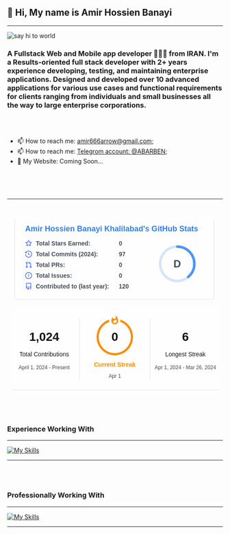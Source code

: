 

<h2>👋 Hi, My name is <b>Amir Hossien Banayi </b></h2>

<hr>
<img src="https://encrypted-tbn0.gstatic.com/images?q=tbn:ANd9GcSRDj-Sl9AY15eDJtG-OhL5yBmGBU4nIkZ8tA&usqp=CAU"
  alt="say hi to world">

<h3>A Fullstack Web and Mobile app developer 👨🏻‍💻 from IRAN. I'm a Results-oriented full stack developer 
  with 2+ years experience developing, testing, and maintaining enterprise applications. Designed and developed over 10 advanced applications 
  for various use cases and functional requirements for clients ranging from individuals and small businesses all the way to large enterprise corporations.</h3>


  <br>
  <br>

<div>

  <ul dir="auto">
    <li>📫 How to reach me: <a href="amir666arrow@gmail.com">amir666arrow@gmail.com</a>;</li>
    <li>📫 How to reach me: <a href="https://t.me/ABARBEN">Telegrom account: @ABARBEN</a>;</li>
    <li>🔗 My Website: Coming Soon...</li>
  </ul>
 </div>

<br>
<!---
AmirHBana/AmirHBana is a ✨ special ✨ repository because its `README.md` (this file) appears on your GitHub profile.
You can click the Preview link to take a look at your changes.
--->
<br><br>
<hr>
<br>

<p align="center" dir="auto">

<img src="https://github.com/AmirHBana/AmirHBana/blob/main/pic1.png" alt="AmirHossien Banayi" style="max-width: 100%; max-height: 70%;">


</p>

<p align="center" dir="auto">

<img src="https://github.com/AmirHBana/AmirHBana/blob/main/pic2.png" alt="AmirHossienbanayi" style="max-width: 100%; max-height: 70%;">

</p>





<br><br>

<h3><b>Experience Working With</b></h3>
<hr>

[![My Skills](https://skillicons.dev/icons?i=js,html,css,git,docker,c,vim,anaconda,django,wordpress,windows,vscode,opencv,mysql,redis,react,r,pytorch,py,pycharm,powershell,postman,postgres,php,visualstudio,v,unity,ubuntu,twitter,swift,stackoverflow,sqlite,ps,mongodb,matlab,linux,linkedin,kotlin,kali,jquery,java,instagram,ai,gmail,gitlab,github,flutter,flask,figma,debian,dart,cpp,cs,bootstrap,bash)](https://skillicons.dev)


<hr>

<br><br>

<h3><b>Professionally Working With</b></h3>

<hr>

[![My Skills](https://skillicons.dev/icons?i=js,html,css,gitdocker,c,django,windows,vscode,mysql,redis,react,py,pycharm,powershell,postman,postgres,visualstudio,v,ubuntu,stackoverflow,sqlite,mongodb,matlab,linux,linkedin,kali,jquery,ai,gmail,gitlab,github,flutter,debian,dart,cpp,bootstrap,bash)](https://skillicons.dev)


<hr>
